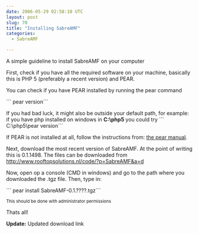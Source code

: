 ```yaml
---
date: 2006-05-29 02:58:10 UTC
layout: post
slug: 70
title: "Installing SabreAMF"
categories:
  - SabreAMF

---
```

<p>A simple guideline to install SabreAMF on your computer</p>

<p>First, check if you have all the required software on your machine, basically this is PHP 5  (preferably a recent version) and PEAR.</p>

<p>You can check if you have PEAR installed by running the pear command</p>

<p>```
pear version```</p>

<p>If you had bad luck, it might also be outside your default path, for example: if you have php installed on windows in <b>C:\php5</b> you could try ```
C:\php5\pear version```</p>

<p>If PEAR is not installed at all, follow the instructions from: 
<a href="http://www.go-pear.org/manual/en/installation.getting.php">the pear manual</a>.</p>

<p>Next, download the most recent version of SabreAMF. At the point of writing this is 0.1.1498. The files can be downloaded from <a href="/code/?p=SabreAMF&a=d">http://www.rooftopsolutions.nl/code/?p=SabreAMF&a=d</a>
</p>

<p>Now, open op a console (CMD in windows) and go to the path where you downloaded the .tgz file. Then, type in:</p>

<p>```
pear install SabreAMF-0.1.????.tgz```</p>

<p style="font-size: smaller">This should be done with administrator permissions</p>

<p>Thats all!</p>

<p><b>Update:</b> Updated download link</p>